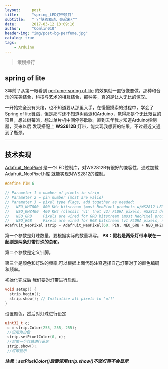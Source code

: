 ```yaml
---
layout:     post
title:      "spring_LED灯带项目"
subtitle:   " \"随着舞动，亮起来\""
date:       2017-03-12 13:09:16
author:     "Comlin010"
header-img: "img/post-bg-perfume.jpg"
catalog: true
tags:
    - Arduino
---
```


>缓慢推行

## spring of lite

3年前？从第一眼看到 [perfume-spring of lite](http://music.163.com/#/mv?id=5224) 的效果就一直很像要做，那种和音乐的完美结合，科技与艺术的相互结合，那种美，真的是让人无比的惊叹。

一开始完全没有头绪，也不知道要从那里入手，在慢慢摸索的过程中，学会了Spring of lite舞蹈，但是那时还不知道树莓派和Arduino，觉得那是个无比艰巨的项目，想过树莓派，想过单片机中间停停歇歇。直到去年我才知道Arduino控制器，买来以后 发现搭配上 **WS2812B** 灯带，能实现我想要的结果，不过最近又遇到了瓶颈。

---

## 技术实现

[Adafruit_NeoPixel](learn.adafruit.com/adafruit-neopixel-uberguide/arduino-library) 是一个LED控制库，对WS2812B有很好的兼容性，通过加载 Adafruit_NeoPixel.h库 就能实现对WS2812的控制。

```c
#define PIN 6

// Parameter 1 = number of pixels in strip
// Parameter 2 = pin number (most are valid)
// Parameter 3 = pixel type flags, add together as needed:
//   NEO_KHZ800  800 KHz bitstream (most NeoPixel products w/WS2812 LEDs)
//   NEO_KHZ400  400 KHz (classic 'v1' (not v2) FLORA pixels, WS2811 drivers)
//   NEO_GRB     Pixels are wired for GRB bitstream (most NeoPixel products)
//   NEO_RGB     Pixels are wired for RGB bitstream (v1 FLORA pixels, not v2)
Adafruit_NeoPixel strip = Adafruit_NeoPixel(60, PIN, NEO_GRB + NEO_KHZ800);
```
第一个参数是灯珠数量，要根据实际的数量填写。
**PS：假若是两条灯带串联在一起则是两条灯带灯珠的总和。**

第二个参数是定义针脚。

第三个是颜色和灯珠的频率,可以根据上面代码注释选择自己灯带对于的颜色编码和频率。

初始化完成后 我们要对灯带进行启动。

```c
void setup() {
  strip.begin();
  strip.show(); // Initialize all pixels to 'off'
}
```

设置颜色，然后对灯珠进行设定

```c
uint32_t c;
 c = strip.Color(255, 255, 255);
 //设定为白色
 strip.setPixelColor(0, c);
 //对第一个灯珠进行设定
 strip.show()；
 //灯带显示
```
***注意：setPixelColor()后要使用strip.show()不然灯带不会显示***

